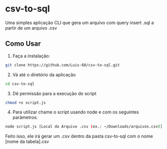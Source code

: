 # csv-to-sql

Uma simples aplicação CLI que gera um arquivo com query insert .sql a partir de um arquivo .csv

## Como Usar

1. Faça a instalação:
  
  ```bash
  git clone https://github.com/Luis-60/csv-to-sql.git
  ```

2. Vá até o diretório da aplicação
   
  ```bash
  cd csv-to-sql
  ```

3. Dê permissão para a execução do script
   
  ```bash
  chmod +x script.js
  ```

4. Para utilizar chame o script usando node e com os seguintes parâmetros:
   
  ```bash
  node script.js [Local do Arquivo .csv (ex.: ~/Downloads/arquivos.csv)] [nome da tabela (ex.:arquivos]
  ```

Feito isso, ele irá gerar um .csv dentro da pasta csv-to-sql com o nome [nome da tabela].csv
